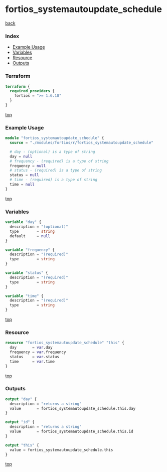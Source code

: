 # fortios_systemautoupdate_schedule

[back](../fortios.md)

### Index

- [Example Usage](#example-usage)
- [Variables](#variables)
- [Resource](#resource)
- [Outputs](#outputs)

### Terraform

```terraform
terraform {
  required_providers {
    fortios = ">= 1.6.18"
  }
}
```

[top](#index)

### Example Usage

```terraform
module "fortios_systemautoupdate_schedule" {
  source = "./modules/fortios/r/fortios_systemautoupdate_schedule"

  # day - (optional) is a type of string
  day = null
  # frequency - (required) is a type of string
  frequency = null
  # status - (required) is a type of string
  status = null
  # time - (required) is a type of string
  time = null
}
```

[top](#index)

### Variables

```terraform
variable "day" {
  description = "(optional)"
  type        = string
  default     = null
}

variable "frequency" {
  description = "(required)"
  type        = string
}

variable "status" {
  description = "(required)"
  type        = string
}

variable "time" {
  description = "(required)"
  type        = string
}
```

[top](#index)

### Resource

```terraform
resource "fortios_systemautoupdate_schedule" "this" {
  day       = var.day
  frequency = var.frequency
  status    = var.status
  time      = var.time
}
```

[top](#index)

### Outputs

```terraform
output "day" {
  description = "returns a string"
  value       = fortios_systemautoupdate_schedule.this.day
}

output "id" {
  description = "returns a string"
  value       = fortios_systemautoupdate_schedule.this.id
}

output "this" {
  value = fortios_systemautoupdate_schedule.this
}
```

[top](#index)